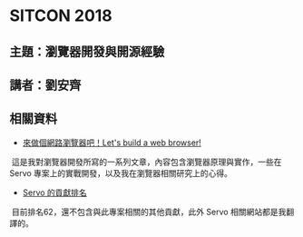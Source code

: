 # SITCON 2018

## 主題：瀏覽器開發與開源經驗
## 講者：劉安齊

## 相關資料
- [來做個網路瀏覽器吧！Let's build a web browser!](https://ithelp.ithome.com.tw/users/20103745/ironman/1270)

  這是我對瀏覽器開發所寫的一系列文章，內容包含瀏覽器原理與實作，一些在 Servo 專案上的實戰開發，以及我在瀏覽器相關研究上的心得。
  
- [Servo 的貢獻排名](https://github.com/servo/servo/graphs/contributors)

  目前排名62，還不包含與此專案相關的其他貢獻，此外 Servo 相關網站都是我翻譯的。
